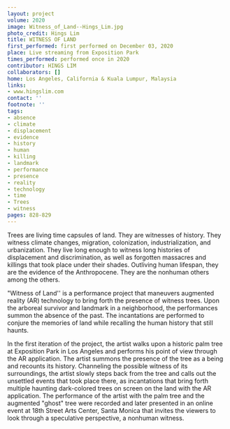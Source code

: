 ```yaml
---
layout: project
volume: 2020
image: Witness_of_Land--Hings_Lim.jpg
photo_credit: Hings Lim
title: WITNESS OF LAND
first_performed: first performed on December 03, 2020
place: Live streaming from Exposition Park
times_performed: performed once in 2020
contributor: HINGS LIM
collaborators: []
home: Los Angeles, California & Kuala Lumpur, Malaysia
links:
- www.hingslim.com
contact: ''
footnote: ''
tags:
- absence
- climate
- displacement
- evidence
- history
- human
- killing
- landmark
- performance
- presence
- reality
- technology
- time
- Trees
- witness
pages: 828-829
---
```

Trees are living time capsules of land. They are witnesses of history. They witness climate changes, migration, colonization, industrialization, and urbanization. They live long enough to witness long histories of displacement and discrimination, as well as forgotten massacres and killings that took place under their shades. Outliving human lifespan, they are the evidence of the Anthropocene. They are the nonhuman others among the others.  

 

"Witness of Land'' is a performance project that maneuvers augmented reality (AR) technology to bring forth the presence of witness trees. Upon the arboreal survivor and landmark in a neighborhood, the performances summon the absence of the past. The incantations are performed to conjure the memories of land while recalling the human history that still haunts.

In the first iteration of the project, the artist walks upon a historic palm tree at Exposition Park in Los Angeles and performs his point of view through the AR application. The artist summons the presence of the tree as a being and recounts its history. Channeling the possible witness of its surroundings, the artist slowly steps back from the tree and calls out the unsettled events that took place there, as incantations that bring forth multiple haunting dark-colored trees on screen on the land with the AR application. The performance of the artist with the palm tree and the augmented "ghost" tree were recorded and later presented in an online event at 18th Street Arts Center, Santa Monica that invites the viewers to look through a speculative perspective, a nonhuman witness.